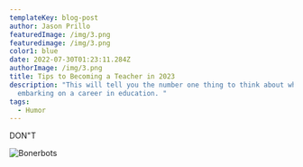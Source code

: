 ```yaml
---
templateKey: blog-post
author: Jason Prillo
featuredImage: /img/3.png
featuredimage: /img/3.png
color1: blue
date: 2022-07-30T01:23:11.284Z
authorImage: /img/3.png
title: Tips to Becoming a Teacher in 2023
description: "This will tell you the number one thing to think about when
  embarking on a career in education. "
tags:
  - Humor
---
```

DON"T

![Bonerbots](/img/3.png "bonerbots")